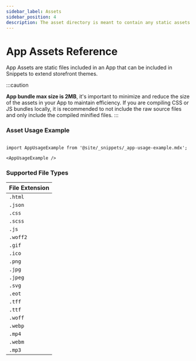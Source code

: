 ```yaml
---
sidebar_label: Assets
sidebar_position: 4
description: The asset directory is meant to contain any static assets needed for your app, such as images, css, or javascript that is referenced in your app snippets.
---
```

# App Assets Reference

App Assets are static files included in an App that can be included in Snippets to extend storefront themes.

:::caution

**App bundle max size is 2MB**, it's important to minimize and reduce the size of the assets in your App to maintain efficiency. If you are compiling CSS or JS bundles locally, it is recommended to not include the raw source files and only include the compiled minified files.
:::


### Asset Usage Example

```mdx-code-block

import AppUsageExample from '@site/_snippets/_app-usage-example.mdx';

<AppUsageExample />

```


### Supported File Types

| File Extension |
|-----|
|`.html`|
|`.json`|
|`.css`|
|`.scss`|
|`.js`|
|`.woff2`|
|`.gif`|
|`.ico`|
|`.png`|
|`.jpg`|
|`.jpeg`|
|`.svg`|
|`.eot`|
|`.tff`|
|`.ttf`|
|`.woff`|
|`.webp`|
|`.mp4`|
|`.webm`|
|`.mp3`|
